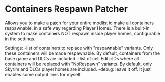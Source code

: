 # Containers Respawn Patcher
Allows you to make a patch for your entire modlist to make all containers respawnable, in a safe way regarding Player Homes.
There is a built-in system to make containers NOT respawn inside player homes, configurable in the settings. 

Settings:
-list of containers to replace with "respawnable" variants. Only these containers will be made respawnable. By default, containers from the base game and DLCs are included.
-list of cell EditorIDs where all containers will be replaced with "NoRespawn" variants. By default, only Skyrim and DLCs player homes are included.
-debug: leave it off. It just enables some output lines for myself.
